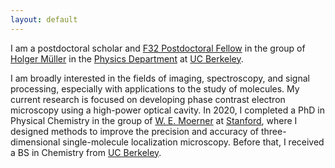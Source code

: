 ```yaml
---
layout: default
---
```


I am a postdoctoral scholar and [F32 Postdoctoral Fellow](https://researchtraining.nih.gov/programs/fellowships/F32) in the group of [Holger Müller](http://matterwave.physics.berkeley.edu/) in the [Physics Department](https://physics.berkeley.edu/) at [UC Berkeley](https://www.berkeley.edu/).

I am broadly interested in the fields of imaging, spectroscopy, and signal processing, especially with applications to the study of molecules. My current research is focused on developing phase contrast electron microscopy using a high-power optical cavity. In 2020, I completed a PhD in Physical Chemistry in the group of [W. E. Moerner](https://web.stanford.edu/group/moerner/) at [Stanford](https://chemistry.stanford.edu/), where I designed methods to improve the precision and accuracy of three-dimensional single-molecule localization microscopy. Before that, I received a BS in Chemistry from [UC Berkeley](https://www.berkeley.edu/).

